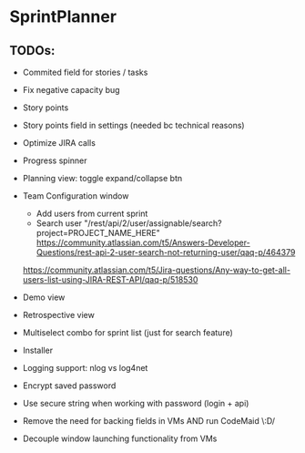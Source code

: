 # SprintPlanner
## TODOs:
* Commited field for stories / tasks
* Fix negative capacity bug
* Story points
* Story points field in settings (needed bc technical reasons)
* Optimize JIRA calls
* Progress spinner
* Planning view: toggle expand/collapse btn
* Team Configuration window 
  * Add users from current sprint
  * Search user 
  "/rest/api/2/user/assignable/search?project=PROJECT_NAME_HERE"
   https://community.atlassian.com/t5/Answers-Developer-Questions/rest-api-2-user-search-not-returning-user/qaq-p/464379

   https://community.atlassian.com/t5/Jira-questions/Any-way-to-get-all-users-list-using-JIRA-REST-API/qaq-p/518530

* Demo view
* Retrospective view
* Multiselect combo for sprint list (just for search feature)
* Installer
* Logging support: nlog vs log4net
* Encrypt saved password
* Use secure string when working with password (login + api)
* Remove the need for backing fields in VMs AND run CodeMaid \\:D/
* Decouple window launching functionality from VMs
